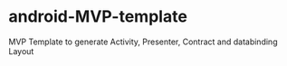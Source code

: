 # android-MVP-template
MVP Template to generate Activity, Presenter, Contract and databinding Layout
